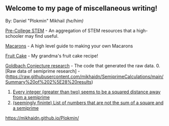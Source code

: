 ## Welcome to my page of miscellaneous writing!
By: Daniel "Plokmin" Mikhail *(he/him)* 

[Pre-College STEM](stemstuff.html) - An aggregation of STEM resources that a high-schooler may find useful. 

[Macarons](Macaron101.html) - A high level guide to making your own Macarons

[Fruit Cake](FruitCake.html) - My grandma's fruit cake recipe!

[Goldbach Conjecture research](https://github.com/mikhaidn/SemiprimeCalculations) -  The code that generated the raw data. 
  0. [Raw data of semiprime research] - (https://raw.githubusercontent.com/mikhaidn/SemiprimeCalculations/main/Summary%20of%202%5E28%20results)
  1. [Every integer (greater than two) seems to be a squared distance away from a semiprime](https://oeis.org/A241922)
  2. [(seemingly fininte) List of numbers that are not the sum of a square and a semiprime](https://oeis.org/A100570)

https://mikhaidn.github.io/Plokmin/


